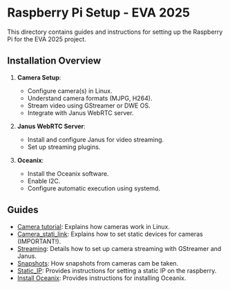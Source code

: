 # Raspberry Pi Setup - EVA 2025

This directory contains guides and instructions for setting up the Raspberry Pi for the EVA 2025 project.

## Installation Overview

1.  **Camera Setup**:
    *   Configure camera(s) in Linux.
    *   Understand camera formats (MJPG, H264).
    *   Stream video using GStreamer or DWE OS.
    *   Integrate with Janus WebRTC server.

2.  **Janus WebRTC Server**:
    *   Install and configure Janus for video streaming.
    *   Set up streaming plugins.

3.  **Oceanix**:
    *   Install the Oceanix software.
    *   Enable I2C.
    *   Configure automatic execution using systemd.

## Guides

*   [Camera tutorial](./Camera%20tutorial.md): Explains how cameras work in Linux.
*   [Camera_stati_link](./Camera%20static%20link.md): Explains how to set static devices for cameras (IMPORTANT!).
*   [Streaming](./Streaming.md): Details how to set up camera streaming with GStreamer and Janus.
*   [Snapshots](./Camera%20snapshot.md): How snapshots from cameras cam be taken.
*   [Static_IP](./Set%20static%20IP.md): Provides instructions for setting a static IP on the raspberry.
*   [Install Oceanix](./Install%20Oceanix.md): Provides instructions for installing Oceanix.
